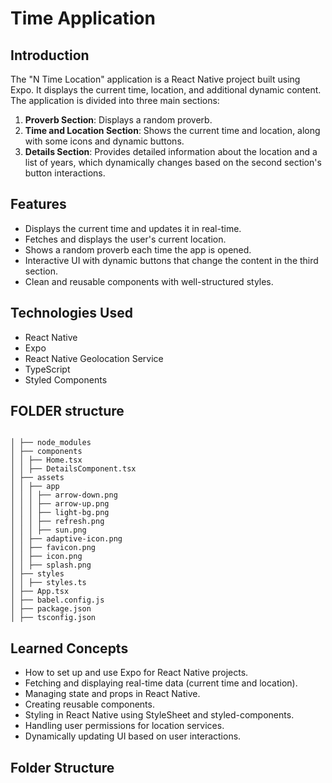 # Time Application

## Introduction

The "N Time Location" application is a React Native project built using Expo. It displays the current time, location, and additional dynamic content. The application is divided into three main sections:

1. **Proverb Section**: Displays a random proverb.
2. **Time and Location Section**: Shows the current time and location, along with some icons and dynamic buttons.
3. **Details Section**: Provides detailed information about the location and a list of years, which dynamically changes based on the second section's button interactions.

## Features

- Displays the current time and updates it in real-time.
- Fetches and displays the user's current location.
- Shows a random proverb each time the app is opened.
- Interactive UI with dynamic buttons that change the content in the third section.
- Clean and reusable components with well-structured styles.

## Technologies Used

- React Native
- Expo
- React Native Geolocation Service
- TypeScript
- Styled Components

## FOLDER structure

```

│ ├── node_modules
│ ├── components
│ │ ├── Home.tsx
│ │ ├── DetailsComponent.tsx
│ ├── assets
│ │ ├── app
│ │ │ ├── arrow-down.png
│ │ │ ├── arrow-up.png
│ │ │ ├── light-bg.png
│ │ │ ├── refresh.png
│ │ │ ├── sun.png
│ │ ├── adaptive-icon.png
│ │ ├── favicon.png
│ │ ├── icon.png
│ │ ├── splash.png
│ ├── styles
│ │ ├── styles.ts
│ ├── App.tsx
│ ├── babel.config.js
│ ├── package.json
│ ├── tsconfig.json

```

## Learned Concepts

- How to set up and use Expo for React Native projects.
- Fetching and displaying real-time data (current time and location).
- Managing state and props in React Native.
- Creating reusable components.
- Styling in React Native using StyleSheet and styled-components.
- Handling user permissions for location services.
- Dynamically updating UI based on user interactions.

## Folder Structure
